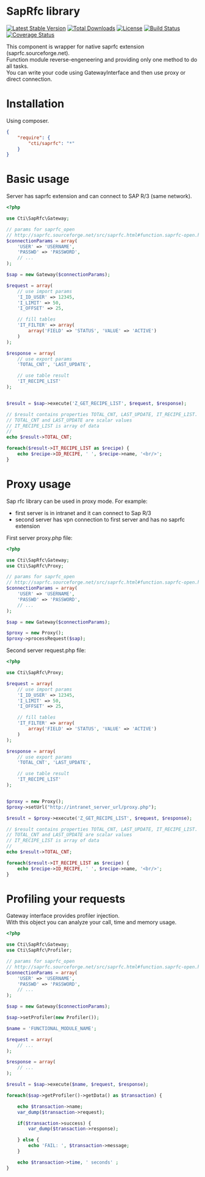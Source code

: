 # SapRfc library
[![Latest Stable Version](https://poser.pugx.org/cti/saprfc/v/stable.png)](https://packagist.org/packages/cti/saprfc)
[![Total Downloads](https://poser.pugx.org/cti/saprfc/downloads.png)](https://packagist.org/packages/cti/saprfc)
[![License](https://poser.pugx.org/cti/saprfc/license.png)](https://packagist.org/packages/cti/saprfc)
[![Build Status](https://travis-ci.org/cti/saprfc.svg)](https://travis-ci.org/cti/saprfc)
[![Coverage Status](https://coveralls.io/repos/cti/saprfc/badge.png)](https://coveralls.io/r/cti/saprfc)


This component is wrapper for native saprfc extension (saprfc.sourceforge.net).  
Function module reverse-engeneering and providing only one method to do all tasks.  
You can write your code using GatewayInterface and then use proxy or direct connection.

# Installation

Using composer.

```json
{
    "require": {
        "cti/saprfc": "*"    
    }
}
```


# Basic usage

Server has saprfc extension and can connect to SAP R/3 (same network).

```php
<?php

use Cti\SapRfc\Gateway;

// params for saprfc_open
// http://saprfc.sourceforge.net/src/saprfc.html#function.saprfc-open.html
$connectionParams = array(
    'USER' => 'USERNAME',
    'PASSWD' => 'PASSWORD',
    // ...
);

$sap = new Gateway($connectionParams);

$request = array(
    // use import params
    'I_ID_USER' => 12345,
    'I_LIMIT' => 50,
    'I_OFFSET' => 25,

    // fill tables
    'IT_FILTER' => array(
        array('FIELD' => 'STATUS', 'VALUE' => 'ACTIVE')
    )
);

$response = array(
    // use export params
    'TOTAL_CNT', 'LAST_UPDATE', 

    // use table result
    'IT_RECIPE_LIST'
);


$result = $sap->execute('Z_GET_RECIPE_LIST', $request, $response);

// $result contains properties TOTAL_CNT, LAST_UPDATE, IT_RECIPE_LIST.
// TOTAL_CNT and LAST_UPDATE are scalar values
// IT_RECIPE_LIST is array of data
// 
echo $result->TOTAL_CNT; 

foreach($result->IT_RECIPE_LIST as $recipe) {
    echo $recipe->ID_RECIPE, ' ', $recipe->name, '<br/>';
}

```

# Proxy usage

Sap rfc library can be used in proxy mode.
For example:
- first server is in intranet and it can connect to Sap R/3
- second server has vpn connection to first server and has no saprfc extension

First server proxy.php file:
```php
<?php

use Cti\SapRfc\Gateway;
use Cti\SapRfc\Proxy;

// params for saprfc_open
// http://saprfc.sourceforge.net/src/saprfc.html#function.saprfc-open.html
$connectionParams = array(
    'USER' => 'USERNAME',
    'PASSWD' => 'PASSWORD',
    // ...
);

$sap = new Gateway($connectionParams);

$proxy = new Proxy();
$proxy->processRequest($sap);

```

Second server request.php file:

```php
<?php

use Cti\SapRfc\Proxy;

$request = array(
    // use import params
    'I_ID_USER' => 12345,
    'I_LIMIT' => 50,
    'I_OFFSET' => 25,

    // fill tables
    'IT_FILTER' => array(
        array('FIELD' => 'STATUS', 'VALUE' => 'ACTIVE')
    )
);

$response = array(
    // use export params
    'TOTAL_CNT', 'LAST_UPDATE', 

    // use table result
    'IT_RECIPE_LIST'
);


$proxy = new Proxy();
$proxy->setUrl("http://intranet_server_url/proxy.php");

$result = $proxy->execute('Z_GET_RECIPE_LIST', $request, $response);

// $result contains properties TOTAL_CNT, LAST_UPDATE, IT_RECIPE_LIST.
// TOTAL_CNT and LAST_UPDATE are scalar values
// IT_RECIPE_LIST is array of data
// 
echo $result->TOTAL_CNT; 

foreach($result->IT_RECIPE_LIST as $recipe) {
    echo $recipe->ID_RECIPE, ' ', $recipe->name, '<br/>';
}
```

# Profiling your requests

Gateway interface provides profiler injection.  
With this object you can analyze your call, time and memory usage.  

```php
<?php

use Cti\SapRfc\Gateway;
use Cti\SapRfc\Profiler;

// params for saprfc_open
// http://saprfc.sourceforge.net/src/saprfc.html#function.saprfc-open.html
$connectionParams = array(
    'USER' => 'USERNAME',
    'PASSWD' => 'PASSWORD',
    // ...
);

$sap = new Gateway($connectionParams);

$sap->setProfiler(new Profiler());

$name = 'FUNCTIONAL_MODULE_NAME';

$request = array(
    // ...
);

$response = array(
    // ...
);

$result = $sap->execute($name, $request, $response);

foreach($sap->getProfiler()->getData() as $transaction) {

    echo $transaction->name;
    var_dump($transaction->request);

    if($transaction->success) {
        var_dump($transaction->response);

    } else {
        echo 'FAIL: ', $transaction->message;
    }

    echo $transaction->time, ' seconds' ;
}

```